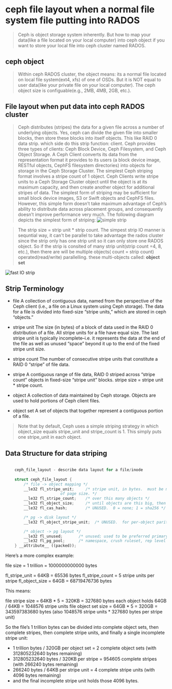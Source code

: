 # ceph file layout when a normal file system file putting into RADOS

> Ceph is object storage system inherently. But how to map your data(like a file located on your local computer) into ceph object if you want
> to store your local file into ceph cluster named RADOS.

## ceph object
> Within ceph RADOS cluster, the object means: its a normal file located on local file system(ext4, xfs) of one of OSDs. But it is NOT equal to user data(like your private file on your local computer). The ceph object size is configuable(e.g., 2MB, 4MB, 2GB, etc.).


## File layout when put data into ceph RADOS cluster

> Ceph distributes (stripes) the data for a given file across a number of underlying objects. Yes, ceph can divide the given file into smaller blocks, then store these blocks into itself objects. This like RAID 0 data strip. which side do this strip function: client. Ceph provides three types of clients: Ceph Block Device, Ceph Filesystem, and Ceph Object Storage. A Ceph Client converts its data from the representation format it provides to its users (a block device image, RESTful objects, CephFS filesystem directories) into objects for storage in the Ceph Storage Cluster.
> The simplest Ceph striping format involves a stripe count of 1 object. Ceph Clients write stripe units to a Ceph Storage Cluster object until the object is at its maximum capacity, and then create another object for additional stripes of data. The simplest form of striping may be sufficient for small block device images, S3 or Swift objects and CephFS files. However, this simple form doesn’t take maximum advantage of Ceph’s ability to distribute data across placement groups, and consequently doesn’t improve performance very much. The following diagram depicts the simplest form of striping:
![simple strip](http://docs.ceph.com/docs/master/_images/ditaa-deb861a26cf89e008006b63d95885b4ed88ba608.png)

> The strip size = strip unit * strip count. The simpest strip IO manner is sequntial way, it can't be parallel to take advantage the rados cluster since the strip only has one strip unit so it can only store one RADOS object. So if the strip is consited of many strip unit(strip count =4, 8, etc.), then there are will be multiple objects( count = strip count) operated(read/write) parallelling. these multi-objects called: **object set**

![fast IO strip](http://docs.ceph.com/docs/master/_images/ditaa-92220e0223f86eb33cfcaed4241c6680226c5ce2.png)

## Strip Terminology

* file
        A collection of contiguous data, named from the perspective of the Ceph client (i.e., a file on a Linux system using Ceph storage). The data for a file is divided into fixed-size “stripe units,” which are stored in ceph “objects.”

* stripe unit
        The size (in bytes) of a block of data used in the RAID 0 distribution of a file. All stripe units for a file have equal size. The last stripe unit is typically incomplete–i.e. it represents the data at the end of the file as well as unused “space” beyond it up to the end of the fixed stripe unit size.

- stripe count
        The number of consecutive stripe units that constitute a RAID 0 “stripe” of file data.

- stripe
        A contiguous range of file data, RAID 0 striped across “stripe count” objects in fixed-size “stripe unit” blocks.
        stripe size = stripe unit * stripe count.

- object
        A collection of data maintained by Ceph storage. Objects are used to hold portions of Ceph client files.

- object set
        A set of objects that together represent a contiguous portion of a file.

> Note that by default, Ceph uses a simple striping strategy in which object_size equals stripe_unit and stripe_count is 1. This simply puts one stripe_unit in each object.


## Data Structure for data striping

```c++
    
    ceph_file_layout - describe data layout for a file/inode
    
    struct ceph_file_layout {
        /* file -> object mapping */
        __le32 fl_stripe_unit;     /* stripe unit, in bytes.  must be multiple
                        of page size. */
        __le32 fl_stripe_count;    /* over this many objects */
        __le32 fl_object_size;     /* until objects are this big, then move to new objects */
        __le32 fl_cas_hash;        /* UNUSED.  0 = none; 1 = sha256 */

        /* pg -> disk layout */
        __le32 fl_object_stripe_unit;  /* UNUSED.  for per-object parity, if any */

        /* object -> pg layout */
        __le32 fl_unused;       /* unused; used to be preferred primary for pg (-1 for none) */
        __le32 fl_pg_pool;      /* namespace, crush ruleset, rep level */
    } __attribute__ ((packed));

```

Here’s a more complex example:

file size = 1 trillion = 1000000000000 bytes

fl_stripe_unit = 64KB = 65536 bytes
fl_stripe_count = 5 stripe units per stripe
fl_object_size = 64GB = 68719476736 bytes

This means:

file stripe size = 64KB * 5 = 320KB = 327680 bytes
each object holds 64GB / 64KB = 1048576 stripe units
file object set size = 64GB * 5 = 320GB = 343597383680 bytes
    (also 1048576 stripe units * 327680 bytes per stripe unit)

So the file’s 1 trillion bytes can be divided into complete object sets, then complete stripes, then complete stripe units, and finally a single incomplete stripe unit:

- 1 trillion bytes / 320GB per object set = 2 complete object sets
    (with 312805232640 bytes remaining)
- 312805232640 bytes / 320KB per stripe = 954605 complete stripes
    (with 266240 bytes remaining)
- 266240 bytes / 64KB per stripe unit = 4 complete stripe units
    (with 4096 bytes remaining)
- and the final incomplete stripe unit holds those 4096 bytes.



